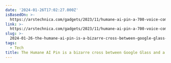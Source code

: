 ```yaml
---
date: '2024-01-26T17:02:27.000Z'
isBasedOn: >-
  https://arstechnica.com/gadgets/2023/11/humane-ai-pin-a-700-voice-command-box-definitely-wont-replace-your-phone/
link: >-
  https://arstechnica.com/gadgets/2023/11/humane-ai-pin-a-700-voice-command-box-definitely-wont-replace-your-phone/
slug: >-
  2024-01-26-the-humane-ai-pin-is-a-bizarre-cross-between-google-glass-and-a-pager-or-ars
tags:
  - Tech
title: The Humane AI Pin is a bizarre cross between Google Glass and a pager | Ars
---
```


